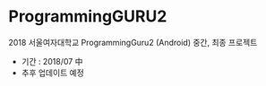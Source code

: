 # ProgrammingGURU2
2018 서울여자대학교 ProgrammingGuru2 (Android) 중간, 최종 프로젝트

* 기간 : 2018/07 中
* 추후 업데이트 예정
